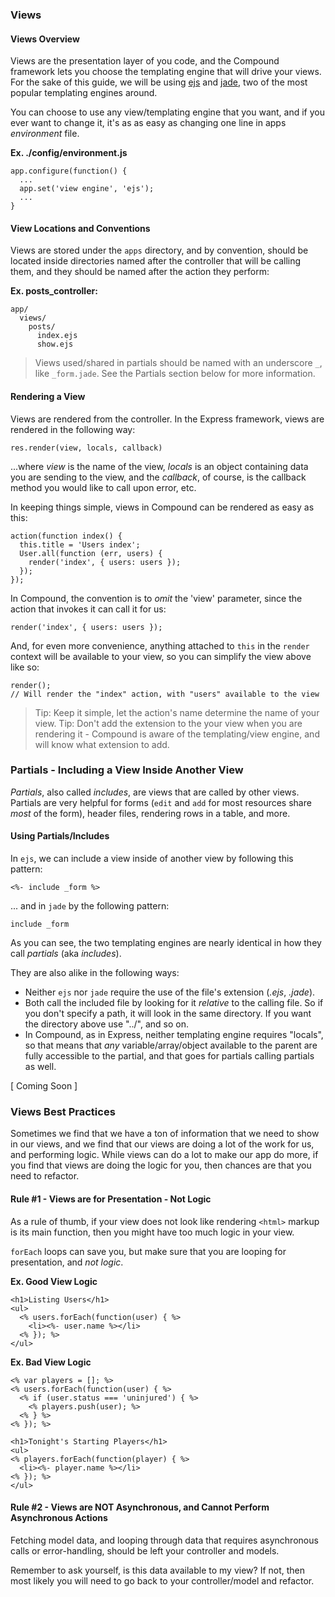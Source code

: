 ### Views

#### Views Overview

Views are the presentation layer of you code, and the Compound framework lets 
you choose the templating engine that will drive your views. For the sake of
this guide, we will be using [ejs](https://github.com/visionmedia/ejs) and 
[jade](https://github.com/visionmedia/jade), two of the most popular templating
engines around.

You can choose to use any view/templating engine that you want, and if you ever
want to change it, it's as as easy as changing one line in apps _environment_ file.

**Ex. ./config/environment.js**

    app.configure(function() {
      ...
      app.set('view engine', 'ejs');
      ...
    }

#### View Locations and Conventions

Views are stored under the `apps` directory, and by convention, should be located inside
directories named after the controller that will be calling them, and they should be named
after the action they perform:

**Ex. posts_controller:**

    app/
      views/
        posts/
          index.ejs
          show.ejs

> Views used/shared in partials should be named with an underscore `_`, like `_form.jade`.
> See the Partials section below for more information.

#### Rendering a View

Views are rendered from the controller. In the Express framework, views are rendered in
the following way:

    res.render(view, locals, callback)

...where _view_ is the name of the view, _locals_ is an object containing data you are
sending to the view, and the _callback_, of course, is the callback method you would like
to call upon error, etc.

In keeping things simple, views in Compound can be rendered as easy as this:

    action(function index() {
      this.title = 'Users index';
      User.all(function (err, users) {
        render('index', { users: users });
      });
    });
    
In Compound, the convention is to _omit_ the 'view' parameter, since the action that invokes
it can call it for us: 

    render('index', { users: users });

And, for even more convenience, anything attached to `this` in the `render` context will be available
to your view, so you can simplify the view above like so:

    render(); 
    // Will render the "index" action, with "users" available to the view

> Tip: Keep it simple, let the action's name determine the name of your view.
> Tip: Don't add the extension to the your view when you are rendering it - Compound is aware of the 
templating/view engine, and will know what extension to add.

### Partials - Including a View Inside Another View

_Partials_, also called _includes_, are views that are called by other views. Partials are very 
helpful for forms (`edit` and `add` for most resources share _most_ of the form), header files, 
rendering rows in a table, and more. 

#### Using Partials/Includes

In `ejs`, we can include a view inside of another view by following this pattern:

    <%- include _form %>

... and in `jade` by the following pattern:

    include _form

As you can see, the two templating engines are nearly identical in how they call _partials_ 
(aka _includes_). 

They are also alike in the following ways:

 * Neither `ejs` nor `jade` require the use of the file's extension (_.ejs_, _.jade_).
 * Both call the included file by looking for it _relative_ to the calling file. So if you don't
specify a path, it will look in the same directory. If you want the directory above use "../", and
so on.
 * In Compound, as in Express, neither templating engine requires "locals", so that means that _any_
variable/array/object available to the parent are fully accessible to the partial, and that goes for
partials calling partials as well.

[ Coming Soon ]

### Views Best Practices

Sometimes we find that we have a ton of information that we need to show in our views, and we find that our 
views are doing a lot of the work for us, and performing logic. While views can do a lot to make our app do 
more, if you find that views are doing the logic for you, then chances are that you need to refactor.

#### Rule #1 - Views are for Presentation - Not Logic

As a rule of thumb, if your view does not look like rendering `<html>` markup is its main function, then you 
might have too much logic in your view.

`forEach` loops can save you, but make sure that you are looping for presentation, and _not logic_.

**Ex. Good View Logic**

    <h1>Listing Users</h1>
    <ul>
      <% users.forEach(function(user) { %>
        <li><%- user.name %></li>
      <% }); %>
    </ul>

**Ex. Bad View Logic**

    <% var players = []; %>
    <% users.forEach(function(user) { %>
      <% if (user.status === 'uninjured') { %>
        <% players.push(user); %>
      <% } %>
    <% }); %>

    <h1>Tonight's Starting Players</h1>
    <ul>
    <% players.forEach(function(player) { %>
      <li><%- player.name %></li>
    <% }); %>
    </ul>

#### Rule #2 - Views are NOT Asynchronous, and Cannot Perform Asynchronous Actions

Fetching model data, and looping through data that requires asynchronous calls or error-handling, should be
left your controller and models. 

Remember to ask yourself, is this data available to my view? If not, then most likely you will need to go 
back to your controller/model and refactor.
